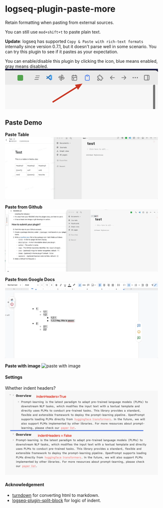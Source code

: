 # logseq-plugin-paste-more
Retain formatting when pasting from external sources.

You can still use `mod+shift+t` to paste plain text.

**Update**: logseq has supported `Copy & Paste with rich-text formats` internally since version 0.7.1, but it doesn't parse well in some scenario. You can try this plugin to see if it pastes as your expectation.

You can enable/disable this plugin by clicking the icon, blue means enabled, gray means disabled.
![](control.png)  

## Paste Demo

**Paste Table**
![paste with head](./table.gif)


**Paste from Github**
![paste with head](./logseq_paste.gif)

**Paste from Google Docs**
![paste with head](./google_docs.gif)

**Paste with image**
![paste with image](./image.gif)

#### Settings
Whether indent headers?
![](settings.png)

#### Acknowledgement
* [turndown](https://github.com/mixmark-io/turndown) for converting html to markdown.
* [logseq-plugin-split-block](https://github.com/hyrijk/logseq-plugin-split-block) for logic of indent.